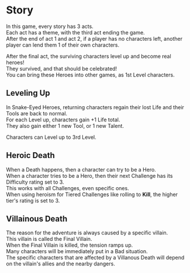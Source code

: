 # Story

In this game, every story has 3 acts.  
Each act has a theme, with the third act ending the game.  
After the end of act 1 and act 2, if a player has no characters left, another player can lend them 1 of their own characters.

After the final act, the surviving characters level up and become real heroes!  
They survived, and that should be celebrated!  
You can bring these Heroes into other games, as 1st Level characters.

## Leveling Up

In Snake-Eyed Heroes, returning characters regain their lost Life and their Tools are back to normal.  
For each Level up, characters gain +1 Life total.  
They also gain either 1 new Tool, or 1 new Talent.

Characters can Level up to 3rd Level.

## Heroic Death

When a Death happens, then a character can try to be a Hero.  
When a character tries to be a Hero, then their next Challenge has its Difficulty rating set to 3.  
This works with all Challenges, even specific ones.  
When using heroism for Tiered Challenges like rolling to **Kill**, the higher tier's rating is set to 3.

## Villainous Death

The reason for the adventure is always caused by a specific villain.  
This villain is called the Final Villain.  
When the Final Villain is killed, the tension ramps up.  
Many characters will be immediately put in a Bad situation.  
The specific characters that are affected by a Villanous Death will depend on the villain's allies and the nearby dangers.

